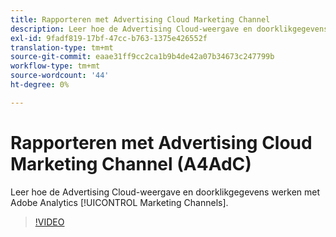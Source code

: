 ```yaml
---
title: Rapporteren met Advertising Cloud Marketing Channel
description: Leer hoe de Advertising Cloud-weergave en doorklikgegevens werken met Adobe Analytics Marketing Channels.
exl-id: 9fadf819-17bf-47cc-b763-1375e426552f
translation-type: tm+mt
source-git-commit: eaae31ff9cc2ca1b9b4de42a07b34673c247799b
workflow-type: tm+mt
source-wordcount: '44'
ht-degree: 0%

---
```


# Rapporteren met Advertising Cloud Marketing Channel (A4AdC)

Leer hoe de Advertising Cloud-weergave en doorklikgegevens werken met Adobe Analytics [!UICONTROL Marketing Channels].

>[!VIDEO](https://video.tv.adobe.com/v/33502)
